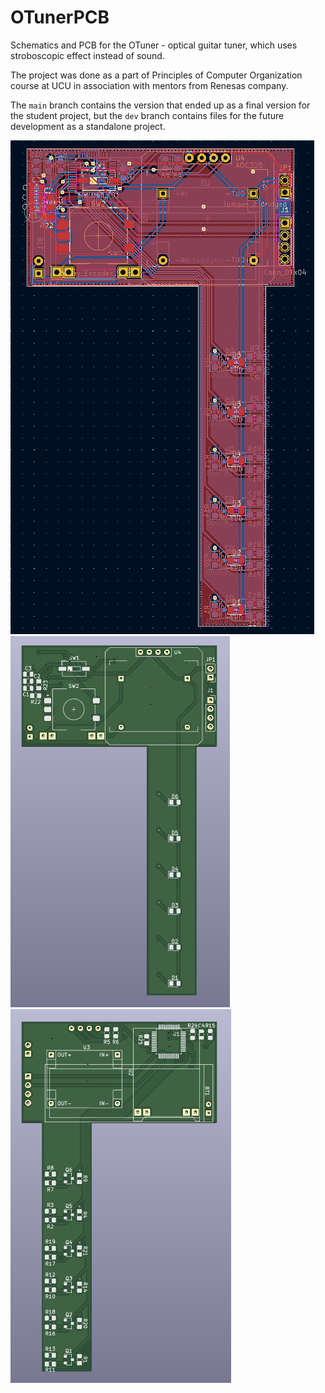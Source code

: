 # OTunerPCB
Schematics and PCB for the OTuner - optical guitar tuner, which uses stroboscopic effect instead of sound.

The project was done as a part of Principles of Computer Organization course at UCU in association with mentors from Renesas company.

The ```main``` branch contains the version that ended up as a final version for the student project, but the ```dev``` branch contains files for the future development as a standalone project.

![pcb_schematics](img/pcb_scheme.png)  
![pcb_schematics](img/pcb_render_front.png)
![pcb_schematics](img/pcb_render_back.png)  
